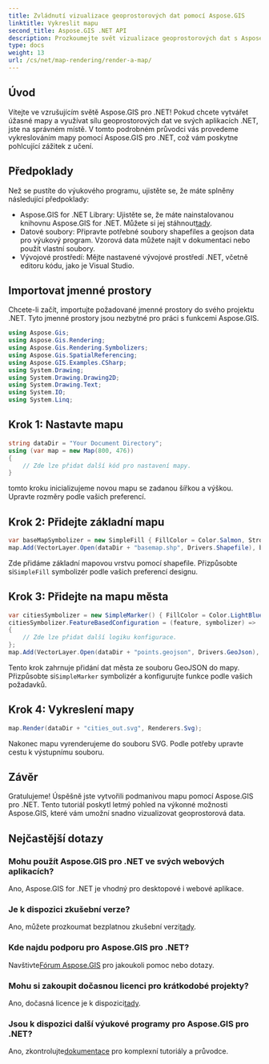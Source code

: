 ```yaml
---
title: Zvládnutí vizualizace geoprostorových dat pomocí Aspose.GIS
linktitle: Vykreslit mapu
second_title: Aspose.GIS .NET API
description: Prozkoumejte svět vizualizace geoprostorových dat s Aspose.GIS pro .NET. Vytvářejte úžasné mapy bez námahy. Stáhnout teď! #State #GIS
type: docs
weight: 13
url: /cs/net/map-rendering/render-a-map/
---
```

## Úvod
Vítejte ve vzrušujícím světě Aspose.GIS pro .NET! Pokud chcete vytvářet úžasné mapy a využívat sílu geoprostorových dat ve svých aplikacích .NET, jste na správném místě. V tomto podrobném průvodci vás provedeme vykreslováním mapy pomocí Aspose.GIS pro .NET, což vám poskytne pohlcující zážitek z učení.
## Předpoklady
Než se pustíte do výukového programu, ujistěte se, že máte splněny následující předpoklady:
-  Aspose.GIS for .NET Library: Ujistěte se, že máte nainstalovanou knihovnu Aspose.GIS for .NET. Můžete si jej stáhnout[tady](https://releases.aspose.com/gis/net/).
- Datové soubory: Připravte potřebné soubory shapefiles a geojson data pro výukový program. Vzorová data můžete najít v dokumentaci nebo použít vlastní soubory.
- Vývojové prostředí: Mějte nastavené vývojové prostředí .NET, včetně editoru kódu, jako je Visual Studio.
## Importovat jmenné prostory
Chcete-li začít, importujte požadované jmenné prostory do svého projektu .NET. Tyto jmenné prostory jsou nezbytné pro práci s funkcemi Aspose.GIS.
```csharp
using Aspose.Gis;
using Aspose.Gis.Rendering;
using Aspose.Gis.Rendering.Symbolizers;
using Aspose.Gis.SpatialReferencing;
using Aspose.GIS.Examples.CSharp;
using System.Drawing;
using System.Drawing.Drawing2D;
using System.Drawing.Text;
using System.IO;
using System.Linq;
```
## Krok 1: Nastavte mapu
```csharp
string dataDir = "Your Document Directory";
using (var map = new Map(800, 476))
{
    // Zde lze přidat další kód pro nastavení mapy.
}
```
tomto kroku inicializujeme novou mapu se zadanou šířkou a výškou. Upravte rozměry podle vašich preferencí.
## Krok 2: Přidejte základní mapu
```csharp
var baseMapSymbolizer = new SimpleFill { FillColor = Color.Salmon, StrokeWidth = 0.75 };
map.Add(VectorLayer.Open(dataDir + "basemap.shp", Drivers.Shapefile), baseMapSymbolizer);
```
 Zde přidáme základní mapovou vrstvu pomocí shapefile. Přizpůsobte si`SimpleFill` symbolizér podle vašich preferencí designu.
## Krok 3: Přidejte na mapu města
```csharp
var citiesSymbolizer = new SimpleMarker() { FillColor = Color.LightBlue };
citiesSymbolizer.FeatureBasedConfiguration = (feature, symbolizer) =>
{
    // Zde lze přidat další logiku konfigurace.
};
map.Add(VectorLayer.Open(dataDir + "points.geojson", Drivers.GeoJson), citiesSymbolizer);
```
 Tento krok zahrnuje přidání dat města ze souboru GeoJSON do mapy. Přizpůsobte si`SimpleMarker` symbolizér a konfigurujte funkce podle vašich požadavků.
## Krok 4: Vykreslení mapy
```csharp
map.Render(dataDir + "cities_out.svg", Renderers.Svg);
```
Nakonec mapu vyrenderujeme do souboru SVG. Podle potřeby upravte cestu k výstupnímu souboru.
## Závěr
Gratulujeme! Úspěšně jste vytvořili podmanivou mapu pomocí Aspose.GIS pro .NET. Tento tutoriál poskytl letmý pohled na výkonné možnosti Aspose.GIS, které vám umožní snadno vizualizovat geoprostorová data.
## Nejčastější dotazy
### Mohu použít Aspose.GIS pro .NET ve svých webových aplikacích?
Ano, Aspose.GIS for .NET je vhodný pro desktopové i webové aplikace.
### Je k dispozici zkušební verze?
Ano, můžete prozkoumat bezplatnou zkušební verzi[tady](https://releases.aspose.com/).
### Kde najdu podporu pro Aspose.GIS pro .NET?
 Navštivte[Fórum Aspose.GIS](https://forum.aspose.com/c/gis/33) pro jakoukoli pomoc nebo dotazy.
### Mohu si zakoupit dočasnou licenci pro krátkodobé projekty?
 Ano, dočasná licence je k dispozici[tady](https://purchase.aspose.com/temporary-license/).
### Jsou k dispozici další výukové programy pro Aspose.GIS pro .NET?
 Ano, zkontrolujte[dokumentace](https://reference.aspose.com/gis/net/) pro komplexní tutoriály a průvodce.